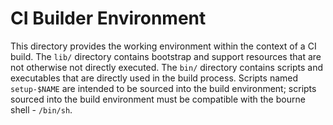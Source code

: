 # CI Builder Environment

This directory provides the working environment within the context of a CI build.
The `lib/` directory contains bootstrap and support resources that are not otherwise not directly executed.
The `bin/` directory contains scripts and executables that are directly used in the build process. 
Scripts named `setup-$NAME` are intended to be sourced into the build environment; scripts sourced into the build environment must be compatible with the bourne shell - `/bin/sh`.

